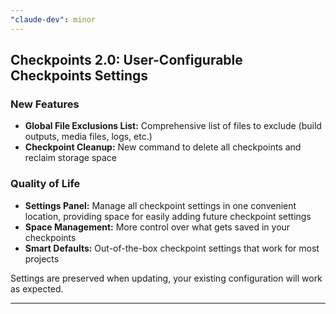 ```yaml
---
"claude-dev": minor
---
```


## Checkpoints 2.0: **User-Configurable Checkpoints** Settings

### New Features
- **Global File Exclusions List:** Comprehensive list of files to exclude (build outputs, media files, logs, etc.)
- **Checkpoint Cleanup:** New command to delete all checkpoints and reclaim storage space

### Quality of Life
- **Settings Panel:** Manage all checkpoint settings in one convenient location, providing space for easily adding future checkpoint settings
- **Space Management:** More control over what gets saved in your checkpoints
- **Smart Defaults:** Out-of-the-box checkpoint settings that work for most projects

Settings are preserved when updating, your existing configuration will work as expected.

---